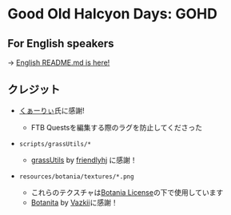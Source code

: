 # Good Old Halcyon Days: GOHD

## For English speakers

-> [English README.md is here!](https://github.com/Hiiragi283/Good-Old-Halcyon-Days/blob/main/README.md)

## クレジット

- [くぁーりぃ](https://github.com/Quarri6343)氏に感謝!
  - FTB Questsを編集する際のラグを防止してくださった

- `scripts/grassUtils/*`
  - [grassUtils](https://github.com/friendlyhj/GrassUtils) by [friendlyhj](https://github.com/friendlyhj) に感謝！

- `resources/botania/textures/*.png`
  - これらのテクスチャは[Botania License](https://botaniamod.net/license.php)の下で使用しています
  - [Botanita](https://github.com/VazkiiMods/Botania) by [Vazkii](https://github.com/Vazkii)に感謝！
